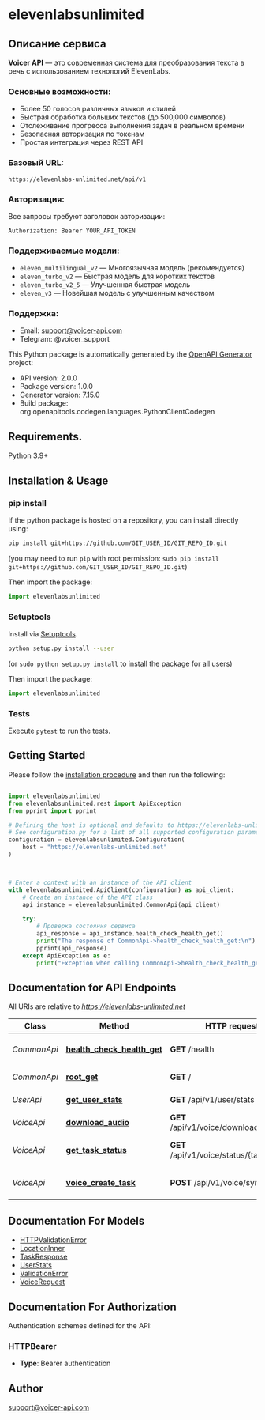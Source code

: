# elevenlabsunlimited

## Описание сервиса

**Voicer API** — это современная система для преобразования текста в речь с использованием технологий ElevenLabs.

### Основные возможности:
- Более 50 голосов различных языков и стилей
- Быстрая обработка больших текстов (до 500,000 символов)
- Отслеживание прогресса выполнения задач в реальном времени
- Безопасная авторизация по токенам
- Простая интеграция через REST API

### Базовый URL:
```
https://elevenlabs-unlimited.net/api/v1
```

### Авторизация:
Все запросы требуют заголовок авторизации:
```
Authorization: Bearer YOUR_API_TOKEN
```

### Поддерживаемые модели:
- `eleven_multilingual_v2` — Многоязычная модель (рекомендуется)
- `eleven_turbo_v2` — Быстрая модель для коротких текстов  
- `eleven_turbo_v2_5` — Улучшенная быстрая модель
- `eleven_v3` — Новейшая модель с улучшенным качеством

### Поддержка:
- Email: support@voicer-api.com
- Telegram: @voicer_support
    

This Python package is automatically generated by the [OpenAPI Generator](https://openapi-generator.tech) project:

- API version: 2.0.0
- Package version: 1.0.0
- Generator version: 7.15.0
- Build package: org.openapitools.codegen.languages.PythonClientCodegen

## Requirements.

Python 3.9+

## Installation & Usage
### pip install

If the python package is hosted on a repository, you can install directly using:

```sh
pip install git+https://github.com/GIT_USER_ID/GIT_REPO_ID.git
```
(you may need to run `pip` with root permission: `sudo pip install git+https://github.com/GIT_USER_ID/GIT_REPO_ID.git`)

Then import the package:
```python
import elevenlabsunlimited
```

### Setuptools

Install via [Setuptools](http://pypi.python.org/pypi/setuptools).

```sh
python setup.py install --user
```
(or `sudo python setup.py install` to install the package for all users)

Then import the package:
```python
import elevenlabsunlimited
```

### Tests

Execute `pytest` to run the tests.

## Getting Started

Please follow the [installation procedure](#installation--usage) and then run the following:

```python

import elevenlabsunlimited
from elevenlabsunlimited.rest import ApiException
from pprint import pprint

# Defining the host is optional and defaults to https://elevenlabs-unlimited.net
# See configuration.py for a list of all supported configuration parameters.
configuration = elevenlabsunlimited.Configuration(
    host = "https://elevenlabs-unlimited.net"
)



# Enter a context with an instance of the API client
with elevenlabsunlimited.ApiClient(configuration) as api_client:
    # Create an instance of the API class
    api_instance = elevenlabsunlimited.CommonApi(api_client)

    try:
        # Проверка состояния сервиса
        api_response = api_instance.health_check_health_get()
        print("The response of CommonApi->health_check_health_get:\n")
        pprint(api_response)
    except ApiException as e:
        print("Exception when calling CommonApi->health_check_health_get: %s\n" % e)

```

## Documentation for API Endpoints

All URIs are relative to *https://elevenlabs-unlimited.net*

Class | Method | HTTP request | Description
------------ | ------------- | ------------- | -------------
*CommonApi* | [**health_check_health_get**](docs/CommonApi.md#health_check_health_get) | **GET** /health | Проверка состояния сервиса
*CommonApi* | [**root_get**](docs/CommonApi.md#root_get) | **GET** / | Информация о сервисе
*UserApi* | [**get_user_stats**](docs/UserApi.md#get_user_stats) | **GET** /api/v1/user/stats | Статистика пользователя
*VoiceApi* | [**download_audio**](docs/VoiceApi.md#download_audio) | **GET** /api/v1/voice/download/{task_id} | Скачать аудиофайл
*VoiceApi* | [**get_task_status**](docs/VoiceApi.md#get_task_status) | **GET** /api/v1/voice/status/{task_id} | Проверить статус задачи
*VoiceApi* | [**voice_create_task**](docs/VoiceApi.md#voice_create_task) | **POST** /api/v1/voice/synthesize | Создать задачу озвучки


## Documentation For Models

 - [HTTPValidationError](docs/HTTPValidationError.md)
 - [LocationInner](docs/LocationInner.md)
 - [TaskResponse](docs/TaskResponse.md)
 - [UserStats](docs/UserStats.md)
 - [ValidationError](docs/ValidationError.md)
 - [VoiceRequest](docs/VoiceRequest.md)


<a id="documentation-for-authorization"></a>
## Documentation For Authorization


Authentication schemes defined for the API:
<a id="HTTPBearer"></a>
### HTTPBearer

- **Type**: Bearer authentication


## Author

support@voicer-api.com


